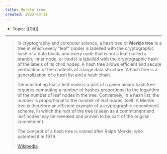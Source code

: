 ```yaml
---
title: Merkle tree
created: 2022-03-11
---
```


- Topic: [[Git]]

***

> In cryptography and computer science, a hash tree or **Merkle tree** is a tree in which every "leaf" (node) is labelled with the cryptographic hash of a data block, and every node that is not a leaf (called a branch, inner node, or inode) is labelled with the cryptographic hash of the labels of its child nodes. A hash tree allows efficient and secure verification of the contents of a large data structure. A hash tree is a generalization of a hash list and a hash chain.
>
> Demonstrating that a leaf node is a part of a given binary hash tree requires computing a number of hashes proportional to the logarithm of the number of leaf nodes in the tree. Conversely, in a hash list, the number is proportional to the number of leaf nodes itself. A Merkle tree is therefore an efficient example of a cryptographic commitment scheme, in which the root of the tree is seen as a commitment and leaf nodes may be revealed and proven to be part of the original commitment.
>
> The concept of a hash tree is named after Ralph Merkle, who patented it in 1979.
>
> [Wikipedia](https://en.wikipedia.org/wiki/Merkle%20tree)